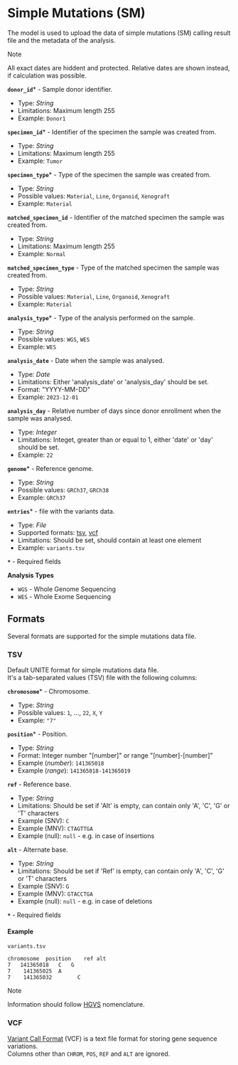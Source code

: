 # Simple Mutations (SM)
The model is used to upload the data of simple mutations (SM) calling result file and the metadata of the analysis.

> [!Note]
> All exact dates are hiddent and protected. Relative dates are shown instead, if calculation was possible.

**`donor_id`*** - Sample donor identifier.
- Type: _String_
- Limitations: Maximum length 255
- Example: `Donor1`

**`specimen_id`*** - Identifier of the specimen the sample was created from.
- Type: _String_
- Limitations: Maximum length 255
- Example: `Tumor`

**`specimen_type`*** - Type of the specimen the sample was created from.
- Type: _String_
- Possible values: `Material`, `Line`, `Organoid`, `Xenograft`
- Example: `Material`

**`matched_specimen_id`** - Identifier of the matched specimen the sample was created from.
- Type: _String_
- Limitations: Maximum length 255
- Example: `Normal`

**`matched_specimen_type`** - Type of the matched specimen the sample was created from.
- Type: _String_
- Possible values: `Material`, `Line`, `Organoid`, `Xenograft`
- Example: `Material`

**`analysis_type`*** - Type of the analysis performed on the sample.
- Type: _String_
- Possible values: `WGS`, `WES`
- Example: `WES`

**`analysis_date`** - Date when the sample was analysed.
- Type: _Date_
- Limitations: Either 'analysis_date' or 'analysis_day' should be set.
- Format: "YYYY-MM-DD"
- Example: `2023-12-01`

**`analysis_day`** - Relative number of days since donor enrollment when the sample was analysed.
- Type: _Integer_
- Limitations: Integet, greater than or equal to 1, either 'date' or 'day' should be set.
- Example: `22`

**`genome`*** - Reference genome.
- Type: _String_
- Possible values: `GRCh37`, `GRCh38`
- Example: `GRCh37`

**`entries`*** - file with the variants data.
- Type: _File_
- Supported formats: [tsv](#tsv), [vcf](#vcf)
- Limitations: Should be set, should contain at least one element
- Example: `variants.tsv`

**`*`** - Required fields

**Analysis Types**
- `WGS` - Whole Genome Sequencing
- `WES` - Whole Exome Sequencing


## Formats
Several formats are supported for the simple mutations data file.

### TSV
Default UNITE format for simple mutations data file.  
It's a tab-separated values (TSV) file with the following columns:

**`chromosome`*** - Chromosome.
- Type: _String_
- Possible values: `1`, ..., `22`, `X`, `Y`
- Example: `"7"`

**`position`*** - Position.
- Type: _String_
- Format: Integer number "[number]" or range "[number]-[number]"
- Example (_number_): `141365018`
- Example (_range_): `141365018-141365019`

**`ref`** - Reference base.
- Type: _String_
- Limitations: Should be set if 'Alt' is empty, can contain only 'A', 'C', 'G' or 'T' characters
- Example (SNV): `C`
- Example (MNV): `CTAGTTGA`
- Example (null): `null` - e.g. in case of insertions

**`alt`** - Alternate base.
- Type: _String_
- Limitations: Should be set if 'Ref' is empty, can contain only 'A', 'C', 'G' or 'T' characters
- Example (SNV): `G`
- Example (MNV): `GTACCTGA`
- Example (null): `null` - e.g. in case of deletions

**`*`** - Required fields

#### Example
`variants.tsv`
```tsv
chromosome	position	ref	alt
7	141365018	C	G
7    141365025	A	
7    141365032        C
```

> [!Note]
> Information should follow [HGVS](https://hgvs-nomenclature.org/stable/) nomenclature.


### VCF
[Variant Call Format](https://samtools.github.io/hts-specs/VCFv4.2.pdf) (VCF) is a text file format for storing gene sequence variations.  
Columns other than `CHROM`, `POS`, `REF` and `ALT` are ignored.